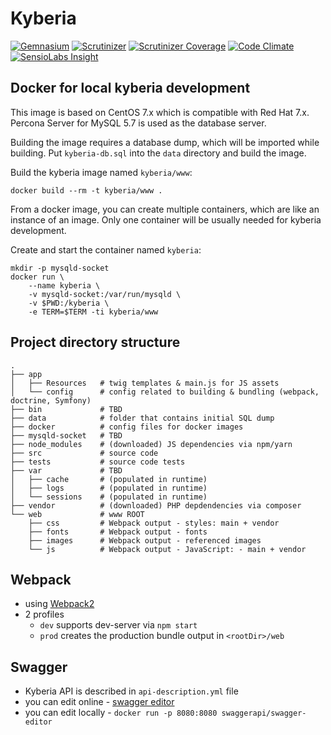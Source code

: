 # Kyberia

[![Gemnasium](https://img.shields.io/gemnasium/Kyberia/kyberia.svg)](https://gemnasium.com/github.com/Kyberia/kyberia)
[![Scrutinizer](https://img.shields.io/scrutinizer/g/Kyberia/kyberia.svg)](https://scrutinizer-ci.com/g/Kyberia/kyberia/)
[![Scrutinizer Coverage](https://img.shields.io/scrutinizer/coverage/g/Kyberia/kyberia.svg)](https://scrutinizer-ci.com/g/Kyberia/kyberia/)
[![Code Climate](https://img.shields.io/codeclimate/github/Kyberia/kyberia.svg)](https://codeclimate.com/github/Kyberia/kyberia)
[![SensioLabs Insight](https://img.shields.io/sensiolabs/i/be359dbe-f1de-42de-a24e-f45970e0250e.svg)](https://insight.sensiolabs.com/projects/be359dbe-f1de-42de-a24e-f45970e0250e)

## Docker for local kyberia development

This image is based on CentOS 7.x which is compatible with Red Hat 7.x.
Percona Server for MySQL 5.7 is used as the database server.

Building the image requires a database dump, which will be imported while
building. Put `kyberia-db.sql` into the `data` directory and build the
image.

Build the kyberia image named `kyberia/www`:
```
docker build --rm -t kyberia/www .
```

From a docker image, you can create multiple containers, which are like an
instance of an image. Only one container will be usually needed for
kyberia development.

Create and start the container named `kyberia`:
```
mkdir -p mysqld-socket
docker run \
    --name kyberia \
    -v mysqld-socket:/var/run/mysqld \
    -v $PWD:/kyberia \
    -e TERM=$TERM -ti kyberia/www
```


## Project directory structure

```
.
├── app
│   ├── Resources   # twig templates & main.js for JS assets
│   └── config      # config related to building & bundling (webpack, doctrine, Symfony)
├── bin             # TBD
├── data            # folder that contains initial SQL dump
├── docker          # config files for docker images
├── mysqld-socket   # TBD
├── node_modules    # (downloaded) JS dependencies via npm/yarn
├── src             # source code
├── tests           # source code tests
├── var             # TBD
│   ├── cache       # (populated in runtime)
│   ├── logs        # (populated in runtime)
│   └── sessions    # (populated in runtime)
├── vendor          # (downloaded) PHP depdendencies via composer
└── web             # www ROOT
    ├── css         # Webpack output - styles: main + vendor
    ├── fonts       # Webpack output - fonts
    ├── images      # Webpack output - referenced images
    └── js          # Webpack output - JavaScript: - main + vendor
```

## Webpack

  * using [Webpack2](https://webpack.js.org/)
  * 2 profiles
    * `dev` supports dev-server via `npm start`
    * `prod` creates the production bundle output in `<rootDir>/web`
 

## Swagger 

  * Kyberia API is described in `api-description.yml` file
  * you can edit online - [swagger editor](http://editor.swagger.io)
  * you can edit locally - `docker run -p 8080:8080 swaggerapi/swagger-editor`

  
